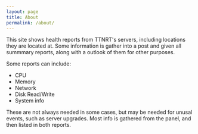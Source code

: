 ```yaml
---
layout: page
title: About
permalink: /about/
---
```


This site shows health reports from TTNRT's servers, including locations they are located at. Some information is gather into a post and given all summmary reports, along with a outlook of them for other purposes.

Some reports can include:
* CPU
* Memory
* Network
* Disk Read/Write
* System info

These are not always needed in some cases, but may be needed for unusal events, such as server upgrades. Most info is gathered from the panel, and then listed in both reports. 
